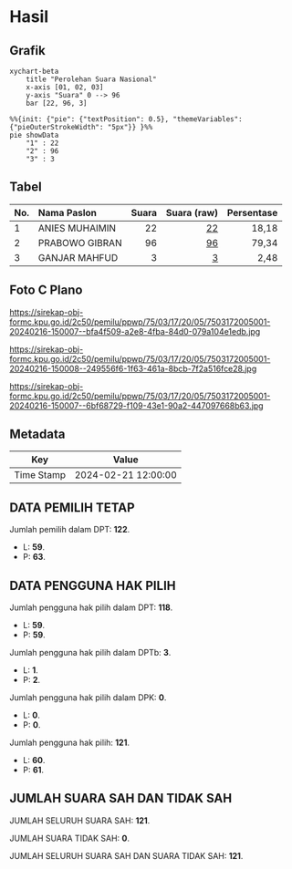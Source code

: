 # Hasil

## Grafik

```mermaid
xychart-beta
    title "Perolehan Suara Nasional"
    x-axis [01, 02, 03]
    y-axis "Suara" 0 --> 96
    bar [22, 96, 3]
```

```mermaid
%%{init: {"pie": {"textPosition": 0.5}, "themeVariables": {"pieOuterStrokeWidth": "5px"}} }%%
pie showData
    "1" : 22
    "2" : 96
    "3" : 3
```

## Tabel

| No. | Nama Paslon    | Suara | Suara (raw) | Persentase |
|:--- |:-------------- | -----:| -----------:| ----------:|
| 1   | ANIES MUHAIMIN | 22    | [22][p-1]   | 18,18      |
| 2   | PRABOWO GIBRAN | 96    | [96][p-2]   | 79,34      |
| 3   | GANJAR MAHFUD  | 3     | [3][p-3]    | 2,48       |


[p-1]: https://github.com/gigit-pemilu/pemilu-2024/blob/main/pilpres/hitung-suara/sub/75-gorontalo/sub/03-bone-bolango/sub/17-bulawa/sub/2005-bukit-hijau/sub/001-tps/sub/paslon-1.txt
[p-2]: https://github.com/gigit-pemilu/pemilu-2024/blob/main/pilpres/hitung-suara/sub/75-gorontalo/sub/03-bone-bolango/sub/17-bulawa/sub/2005-bukit-hijau/sub/001-tps/sub/paslon-2.txt
[p-3]: https://github.com/gigit-pemilu/pemilu-2024/blob/main/pilpres/hitung-suara/sub/75-gorontalo/sub/03-bone-bolango/sub/17-bulawa/sub/2005-bukit-hijau/sub/001-tps/sub/paslon-3.txt

## Foto C Plano

https://sirekap-obj-formc.kpu.go.id/2c50/pemilu/ppwp/75/03/17/20/05/7503172005001-20240216-150007--bfa4f509-a2e8-4fba-84d0-079a104e1edb.jpg

https://sirekap-obj-formc.kpu.go.id/2c50/pemilu/ppwp/75/03/17/20/05/7503172005001-20240216-150008--249556f6-1f63-461a-8bcb-7f2a516fce28.jpg

https://sirekap-obj-formc.kpu.go.id/2c50/pemilu/ppwp/75/03/17/20/05/7503172005001-20240216-150007--6bf68729-f109-43e1-90a2-447097668b63.jpg


## Metadata

| Key        | Value               |
| ---------- | ------------------- |
| Time Stamp | 2024-02-21 12:00:00 |


## DATA PEMILIH TETAP

Jumlah pemilih dalam DPT: **122**.
 * L: **59**.
 * P: **63**.

## DATA PENGGUNA HAK PILIH

Jumlah pengguna hak pilih dalam DPT: **118**.
 * L: **59**.
 * P: **59**.

Jumlah pengguna hak pilih dalam DPTb: **3**.
 * L: **1**.
 * P: **2**.

Jumlah pengguna hak pilih dalam DPK: **0**.
 * L: **0**.
 * P: **0**.

Jumlah pengguna hak pilih: **121**.
 * L: **60**.
 * P: **61**.

## JUMLAH SUARA SAH DAN TIDAK SAH

JUMLAH SELURUH SUARA SAH: **121**.

JUMLAH SUARA TIDAK SAH: **0**.

JUMLAH SELURUH SUARA SAH DAN SUARA TIDAK SAH: **121**.


